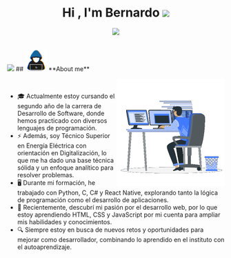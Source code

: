 <h1 align="center"><b>Hi , I'm Bernardo </b><img src="https://media.giphy.com/media/hvRJCLFzcasrR4ia7z/giphy.gif" width="35"></h1>
<!--  -->
<p align="center">
  <a href="https://github.com/DenverCoder1/readme-typing-svg">
    <img src="https://readme-typing-svg.herokuapp.com?font=Time+New+Roman&color=cyan&size=25&center=true&vCenter=true&width=600&height=100&lines=Hola,+soy+Bernardo!;Estudiante+de+Desarrollo+de+Software;Aprendiendo+Desarrollo+Web;Siempre+explorando+nuevas+tecnologías!">
  </a>
</p>

<br>



<img src="https://media.giphy.com/media/2JfEKq4lCl65u6FdiY/giphy.gif" width="250px">	
## <picture><img src = "https://github.com/0xAbdulKhalid/0xAbdulKhalid/raw/main/assets/mdImages/about_me.gif" width = 50px></picture> **About me**

<picture> <img align="right" src="https://github.com/0xAbdulKhalid/0xAbdulKhalid/raw/main/assets/mdImages/Right_Side.gif" width = 250px></picture>

<br>

- 🎓 Actualmente estoy cursando el segundo año de la carrera de Desarrollo de Software, donde hemos practicado con diversos lenguajes de programación.  
- ⚡ Además, soy Técnico Superior en Energía Eléctrica con orientación en Digitalización, lo que me ha dado una base técnica sólida y un enfoque analítico para resolver problemas.  
- 🖥️ Durante mi formación, he trabajado con Python, C, C# y React Native, explorando tanto la lógica de programación como el desarrollo de aplicaciones.  
- 🚀 Recientemente, descubrí mi pasión por el desarrollo web, por lo que estoy aprendiendo HTML, CSS y JavaScript por mi cuenta para ampliar mis habilidades y conocimientos.  
- 🔍 Siempre estoy en busca de nuevos retos y oportunidades para mejorar como desarrollador, combinando lo aprendido en el instituto con el autoaprendizaje.  
